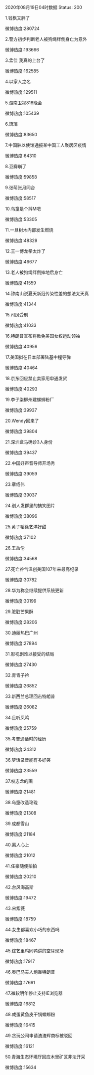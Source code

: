 2020年08月19日04时数据
Status: 200

1.钱枫又胖了

微博热度:280724

2.警方初步判断老人被狗绳绊倒身亡为意外

微博热度:193666

3.孟佳 我真的上台了

微博热度:162585

4.以家人之名

微博热度:129511

5.湖南卫视818晚会

微博热度:105439

6.琉璃

微博热度:83650

7.中国驻以使馆通报某中国工人聚居区疫情

微博热度:64310

8.豆瓣崩了

微博热度:59858

9.张萌张月同台

微博热度:58517

10.乌童是个抖M吧

微博热度:53305

11.一旦树木内部发生燃烧

微博热度:48329

12.王一博龙拳太炸了

微博热度:46677

13.老人被狗绳绊倒摔地后身亡

微博热度:41559

14.钟南山说夏天新冠传染性差的想法太天真

微博热度:41344

15.司凤受刑

微博热度:41033

16.特朗普宣布将赦免美国女权运动领袖

微博热度:40956

17.美国拟在日本部署陆基中程导弹

微博热度:40464

18.京东回应禁止卖家用申通发货

微博热度:40293

19.李子柒柳州建螺蛳粉厂

微博热度:39937

20.Wendy回来了

微博热度:39804

21.深圳盒马确诊3人身份

微博热度:39437

22.中国好声音导师开场秀

微博热度:39059

23.章绍伟

微博热度:39037

24.别人发群里的搞笑图片

微博热度:38096

25.黄子韬徐艺洋好甜

微博热度:37102

26.王岳伦

微博热度:34568

27.死亡谷气温创美国107年来最高纪录

微博热度:30782

28.华为称会继续提供系统更新

微博热度:30199

29.脏脏芒果酥

微博热度:28206

30.迪丽热巴广州

微博热度:27894

31.影视剧难以接受的结局

微博热度:27430

32.青青子衿

微博热度:26852

33.新西兰总理回击特朗普

微博热度:26082

34.且听凤鸣

微博热度:25759

35.考普通话时的经历

微博热度:24312

36.梦话录音能有多好笑

微博热度:23559

37.权志龙的画

微博热度:21481

38.乌童改造玲珑

微博热度:21308

39.成都雪山

微博热度:21184

40.离人心上

微博热度:21012

41.任豪随便拍拍

微博热度:20210

42.台风海高斯

微博热度:19472

43.宋紫薇

微博热度:18759

44.女生都喜欢小巧的东西吗

微博热度:18467

45.综艺里鸡同鸭讲的空耳现场

微博热度:17917

46.奥巴马夫人炮轰特朗普

微博热度:17661

47.微软明年停止支持IE浏览器

微博热度:16812

48.咸蛋黄鱼皮干锅螺蛳粉

微博热度:16415

49.贪玩公司申请渣渣辉商标被驳回

微博热度:16121

50.青海生态环境厅回应木里矿区非法开采

微博热度:15634


